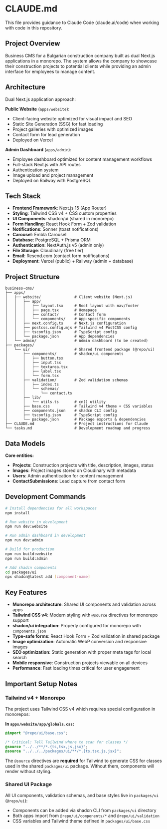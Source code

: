 # CLAUDE.md

This file provides guidance to Claude Code (claude.ai/code) when working with code in this repository.

## Project Overview

Business CMS for a Bulgarian construction company built as dual Next.js applications in a monorepo. The system allows the company to showcase their construction projects to potential clients while providing an admin interface for employees to manage content.

## Architecture

Dual Next.js application approach:

**Public Website** (`apps/website`):

- Client-facing website optimized for visual impact and SEO
- Static Site Generation (SSG) for fast loading
- Project galleries with optimized images
- Contact form for lead generation
- Deployed on Vercel

**Admin Dashboard** (`apps/admin`):

- Employee dashboard optimized for content management workflows
- Full-stack Next.js with API routes
- Authentication system
- Image upload and project management
- Deployed on Railway with PostgreSQL

## Tech Stack

- **Frontend Framework**: Next.js 15 (App Router)
- **Styling**: Tailwind CSS v4 + CSS custom properties
- **UI Components**: shadcn/ui (shared in monorepo)
- **Form Handling**: React Hook Form + Zod validation
- **Notifications**: Sonner (toast notifications)
- **Carousel**: Embla Carousel
- **Database**: PostgreSQL + Prisma ORM
- **Authentication**: NextAuth.js v5 (admin only)
- **File Storage**: Cloudinary (free tier)
- **Email**: Resend.com (contact form notifications)
- **Deployment**: Vercel (public) + Railway (admin + database)

## Project Structure

```
business-cms/
├── apps/
│   ├── website/               # Client website (Next.js)
│   │   ├── app/
│   │   │   ├── layout.tsx     # Root layout with nav/footer
│   │   │   ├── page.tsx       # Homepage
│   │   │   ├── contact/       # Contact form
│   │   │   └── components/    # App-specific components
│   │   ├── next.config.ts     # Next.js configuration
│   │   ├── postcss.config.mjs # Tailwind v4 PostCSS config
│   │   ├── tsconfig.json      # TypeScript config
│   │   └── package.json       # App dependencies
│   └── admin/                 # Admin dashboard (to be created)
├── packages/
│   └── ui/                    # Shared frontend package (@repo/ui)
│       ├── components/        # shadcn/ui components
│       │   ├── button.tsx
│       │   ├── input.tsx
│       │   ├── textarea.tsx
│       │   ├── label.tsx
│       │   └── form.tsx
│       ├── validation/        # Zod validation schemas
│       │   ├── index.ts
│       │   └── schemas/
│       │       └── contact.ts
│       ├── lib/
│       │   └── utils.ts       # cn() utility
│       ├── base.css           # Tailwind v4 theme + CSS variables
│       ├── components.json    # shadcn CLI config
│       ├── tsconfig.json      # TypeScript config
│       └── package.json       # Package exports & dependencies
├── CLAUDE.md                  # Project instructions for Claude
└── tasks.md                   # Development roadmap and progress
```

## Data Models

**Core entities:**

- **Projects**: Construction projects with title, description, images, status
- **Images**: Project images stored on Cloudinary with metadata
- **Users**: Admin authentication for content management
- **ContactSubmissions**: Lead capture from contact form

## Development Commands

```bash
# Install dependencies for all workspaces
npm install

# Run website in development
npm run dev:website

# Run admin dashboard in development
npm run dev:admin

# Build for production
npm run build:website
npm run build:admin

# Add shadcn components
cd packages/ui
npx shadcn@latest add [component-name]
```

## Key Features

- **Monorepo architecture**: Shared UI components and validation across apps
- **Tailwind CSS v4**: Modern styling with `@source` directives for monorepo support
- **shadcn/ui integration**: Properly configured for monorepo with `components.json`
- **Type-safe forms**: React Hook Form + Zod validation in shared package
- **Image optimization**: Automatic WebP conversion and responsive images
- **SEO optimization**: Static generation with proper meta tags for local search
- **Mobile responsive**: Construction projects viewable on all devices
- **Performance**: Fast loading times critical for user engagement

## Important Setup Notes

### Tailwind v4 + Monorepo
The project uses Tailwind CSS v4 which requires special configuration in monorepos:

**In `apps/website/app/globals.css`:**
```css
@import "@repo/ui/base.css";

/* Critical: Tell Tailwind where to scan for classes */
@source "../../**/*.{ts,tsx,js,jsx}";
@source "../../../packages/ui/**/*.{ts,tsx,js,jsx}";
```

The `@source` directives are **required** for Tailwind to generate CSS for classes used in the shared `packages/ui` package. Without them, components will render without styling.

### Shared UI Package
All UI components, validation schemas, and base styles live in `packages/ui` (`@repo/ui`):
- Components can be added via shadcn CLI from `packages/ui` directory
- Both apps import from `@repo/ui/components/*` and `@repo/ui/validation`
- CSS variables and Tailwind theme defined in `packages/ui/base.css`
